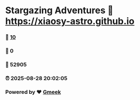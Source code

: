 # Stargazing Adventures :link: https://xiaosy-astro.github.io 
### :page_facing_up: [10](https://xiaosy-astro.github.io/tag.html) 
### :speech_balloon: 0 
### :hibiscus: 52905 
### :alarm_clock: 2025-08-28 20:02:05 
### Powered by :heart: [Gmeek](https://github.com/Meekdai/Gmeek)
